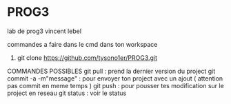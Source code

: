 # PROG3
lab de prog3
vincent lebel

commandes a faire
dans le cmd dans ton workspace
1. git clone https://github.com/tysono1er/PROG3.git

COMMANDES POSSIBLES
git pull : prend la dernier version du project
git commit -a -m"message" : pour envoyer ton project avec un ajout ( attention pas commit en meme temps )
git push : pour pousser tes modification sur le project en reseau
git status : voir le status




